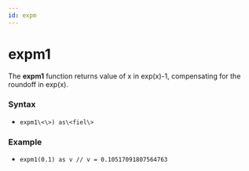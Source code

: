 ```yaml
---
id: expm
---
```


# expm1

The **expm1** function returns value of x in exp(x)-1, compensating for
the roundoff in exp(x).

### Syntax

-   `expm1\<\>) as\<fiel\>`

### Example

-   `expm1(0.1) as v // v = 0.10517091807564763`
